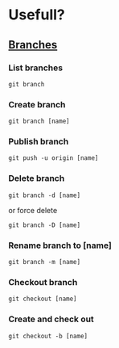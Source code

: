 # Usefull?

## [Branches](https://www.atlassian.com/git/tutorials/using-branches)

### List branches
```
git branch
```

### Create branch
```
git branch [name]

```

### Publish branch
```
git push -u origin [name]
```

### Delete branch
```
git branch -d [name]
```
or force delete
```
git branch -D [name]
```

### Rename branch to [name]
```
git branch -m [name]
```

### Checkout branch
```
git checkout [name]
```

### Create and check out 
```
git checkout -b [name]
```


